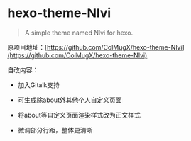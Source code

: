 # hexo-theme-Nlvi

> A simple theme named Nlvi for hexo.

原项目地址：[https://github.com/ColMugX/hexo-theme-Nlvi](https://github.com/ColMugX/hexo-theme-Nlvi)

自改内容：

* 加入Gitalk支持

* 可生成除about外其他个人自定义页面

* 将about等自定义页面渲染样式改为正文样式

* 微调部分行距，整体更清晰